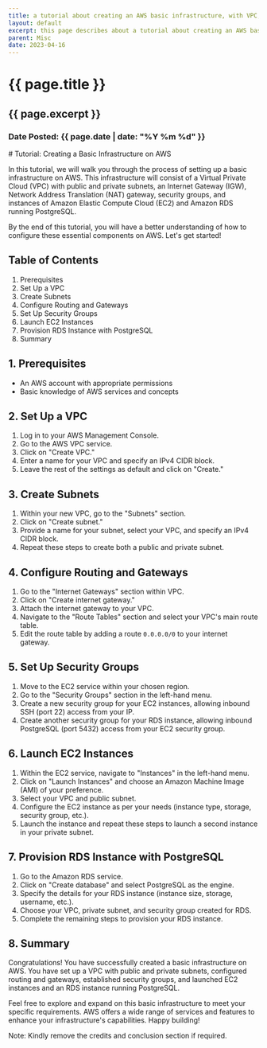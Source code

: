 ```yaml
---
title: a tutorial about creating an AWS basic infrastructure, with VPC, publicc, and private subnets, IGW, NAT, security groups, EC2 and RDS that runs postgresql
layout: default
excerpt: this page describes about a tutorial about creating an AWS basic infrastructure, with VPC, publicc, and private subnets, IGW, NAT, security groups, EC2 and RDS that runs postgresql
parent: Misc
date: 2023-04-16
---
```

<h1>{{ page.title }}</h1>
<h2>{{ page.excerpt }}</h2>
<h3>Date Posted: {{ page.date | date: "%Y %m %d" }}</h3>
# Tutorial: Creating a Basic Infrastructure on AWS

In this tutorial, we will walk you through the process of setting up a basic infrastructure on AWS. This infrastructure will consist of a Virtual Private Cloud (VPC) with public and private subnets, an Internet Gateway (IGW), Network Address Translation (NAT) gateway, security groups, and instances of Amazon Elastic Compute Cloud (EC2) and Amazon RDS running PostgreSQL.

By the end of this tutorial, you will have a better understanding of how to configure these essential components on AWS. Let's get started!

## Table of Contents
1. Prerequisites
2. Set Up a VPC
3. Create Subnets
4. Configure Routing and Gateways
5. Set Up Security Groups
6. Launch EC2 Instances
7. Provision RDS Instance with PostgreSQL
8. Summary

## 1. Prerequisites
- An AWS account with appropriate permissions
- Basic knowledge of AWS services and concepts

## 2. Set Up a VPC
1. Log in to your AWS Management Console.
2. Go to the AWS VPC service.
3. Click on "Create VPC."
4. Enter a name for your VPC and specify an IPv4 CIDR block.
5. Leave the rest of the settings as default and click on "Create."

## 3. Create Subnets
1. Within your new VPC, go to the "Subnets" section.
2. Click on "Create subnet."
3. Provide a name for your subnet, select your VPC, and specify an IPv4 CIDR block.
4. Repeat these steps to create both a public and private subnet.

## 4. Configure Routing and Gateways
1. Go to the "Internet Gateways" section within VPC.
2. Click on "Create internet gateway."
3. Attach the internet gateway to your VPC.
4. Navigate to the "Route Tables" section and select your VPC's main route table.
5. Edit the route table by adding a route `0.0.0.0/0` to your internet gateway.

## 5. Set Up Security Groups
1. Move to the EC2 service within your chosen region.
2. Go to the "Security Groups" section in the left-hand menu.
3. Create a new security group for your EC2 instances, allowing inbound SSH (port 22) access from your IP.
4. Create another security group for your RDS instance, allowing inbound PostgreSQL (port 5432) access from your EC2 security group.

## 6. Launch EC2 Instances
1. Within the EC2 service, navigate to "Instances" in the left-hand menu.
2. Click on "Launch Instances" and choose an Amazon Machine Image (AMI) of your preference.
3. Select your VPC and public subnet.
4. Configure the EC2 instance as per your needs (instance type, storage, security group, etc.).
5. Launch the instance and repeat these steps to launch a second instance in your private subnet.

## 7. Provision RDS Instance with PostgreSQL
1. Go to the Amazon RDS service.
2. Click on "Create database" and select PostgreSQL as the engine.
3. Specify the details for your RDS instance (instance size, storage, username, etc.).
4. Choose your VPC, private subnet, and security group created for RDS.
5. Complete the remaining steps to provision your RDS instance.

## 8. Summary
Congratulations! You have successfully created a basic infrastructure on AWS. You have set up a VPC with public and private subnets, configured routing and gateways, established security groups, and launched EC2 instances and an RDS instance running PostgreSQL.

Feel free to explore and expand on this basic infrastructure to meet your specific requirements. AWS offers a wide range of services and features to enhance your infrastructure's capabilities. Happy building!

Note: Kindly remove the credits and conclusion section if required.
